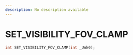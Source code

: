 ```yaml
---
description: No description available 
---
```


# SET_VISIBILITY_FOV_CLAMP

```cpp
int SET_VISIBILITY_FOV_CLAMP(int _Unk0);
```